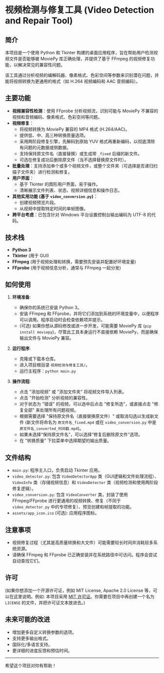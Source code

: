# 视频检测与修复工具 (Video Detection and Repair Tool)

## 简介

本项目是一个使用 Python 和 Tkinter 构建的桌面应用程序，旨在帮助用户检测视频文件是否能够被 MoviePy 库正确处理，并提供了基于 FFmpeg 的视频修复功能，以解决常见的兼容性问题。

该工具通过分析视频的编解码器、像素格式、色彩空间等参数来识别潜在问题，并能将视频转换为更通用的格式（如 H.264 视频编码和 AAC 音频编码）。

## 主要功能

* **视频兼容性检测**：使用 FFprobe 分析视频流，识别可能与 MoviePy 不兼容的视频和音频编码、像素格式、色彩空间等问题。
* **视频修复**：
    * 将视频转换为 MoviePy 兼容的 MP4 格式 (H.264/AAC)。
    * 提供低、中、高三种转换质量选项。
    * 采用两阶段修复引擎，先解码到原始 YUV 格式再重新编码，以彻底清除有问题的元数据或侧数据。
    * 支持保持原文件名（直接替换）或生成带 `_fixed` 后缀的新文件。
    * 可选在修复成功后删除原文件（当不选择替换原文件时）。
* **批量处理**：支持添加单个或多个视频文件，或整个文件夹（可选择是否递归扫描子文件夹）进行检测和修复。
* **用户界面**：
    * 基于 Tkinter 的图形用户界面，易于操作。
    * 清晰展示文件列表、状态、视频详细信息和操作日志。
* **其他实用功能 (基于 `video_conversion.py`)**：
    * 创建视频预览片段。
    * 从视频中提取特定时间的单帧图像。
* **跨平台考虑**：已包含针对 Windows 平台设置控制台输出编码为 UTF-8 的代码。

## 技术栈

* **Python 3**
* **Tkinter** (用于 GUI)
* **FFmpeg** (用于视频处理和转换，需要预先安装并配置好环境变量)
* **FFprobe** (用于视频信息分析，通常与 FFmpeg 一起分发)

## 如何使用

1.  **环境准备**:
    * 确保你的系统已安装 Python 3。
    * 安装 FFmpeg 和 FFprobe，并将它们添加到系统的环境变量中，以便程序可以调用。程序启动时会检查依赖项并提示。
    * (可选) 如果你想从源码修改或进一步开发，可能需要 MoviePy 库 (`pip install moviepy`)，尽管此工具本身运行不直接依赖 MoviePy，而是确保输出文件与 MoviePy 兼容。

2.  **运行程序**:
    * 克隆或下载本仓库。
    * 进入项目根目录 `视频检测与修复工具/`。
    * 运行主程序：`python main.py`

3.  **操作流程**:
    * 点击 "添加视频" 或 "添加文件夹" 将视频文件导入列表。
    * 点击 "开始检测" 分析视频的兼容性。
    * 对于状态为 "错误" 的视频，可以选中后点击 "修复所选"，或直接点击 "修复全部" 来处理所有问题视频。
    * 根据需要选择 "保持原文件名（直接替换原文件）" 或取消勾选以生成新文件 (新文件将命名为 `原文件名_fixed.mp4` 或在 `video_conversion.py` 中是 `原文件名_converted_时间戳.mp4`)。
    * 如果未选择“保持原文件名”，可以选择“修复后删除原文件”选项。
    * 在 "转换质量" 下拉菜单中选择期望的输出质量。

## 文件结构

* `main.py`: 程序主入口，负责启动 Tkinter 应用。
* `video_detector.py`: 包含 `VideoDetectorApp` 类（GUI逻辑和文件处理流程）、`VideoInfo` 类（存储视频信息）和 `VideoDetector` 类（视频检测和使用两阶段修复逻辑）。
* `video_conversion.py`: 包含 `VideoConverter` 类，封装了使用 FFmpeg/FFprobe 进行更通用的视频转换、修复（不同于 `video_detector.py` 中的专项修复）、预览创建和帧提取的功能。
* `assets/app_icon.ico` (可选): 应用程序图标。

## 注意事项

* 视频修复过程（尤其是高质量转换和大文件）可能需要较长时间并消耗较多系统资源。
* 请确保 FFmpeg 和 FFprobe 已正确安装并在系统路径中可访问。程序会尝试自动查找它们。

## 许可

(如果你想添加一个开源许可证，例如 MIT License, Apache 2.0 License 等，可以在这里说明。例如: 本项目采用 [MIT 许可证](LICENSE)。你需要在项目中再创建一个名为 `LICENSE` 的文件，并把许可证文本放进去。)

## 未来可能的改进

* 增加更多自定义转换参数的选项。
* 支持更多输出格式。
* 国际化/多语言支持。
* 更详细的进度反馈和预估时间。

---

希望这个项目对你有帮助！